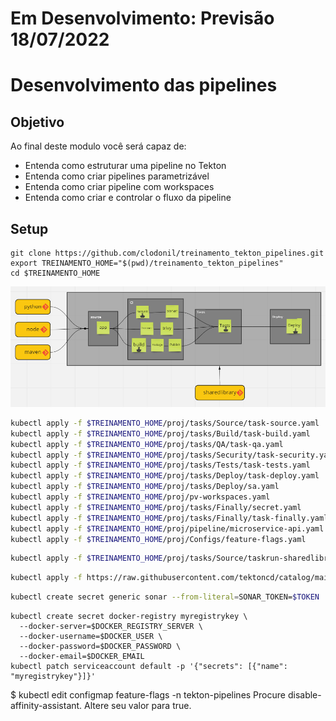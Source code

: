 # Em Desenvolvimento: Previsão 18/07/2022


Desenvolvimento das pipelines
================

## Objetivo

Ao final deste modulo você será capaz de:
* Entenda como estruturar uma pipeline no Tekton
* Entenda como criar pipelines parametrizável
* Entenda como criar pipeline com workspaces
* Entenda como criar e controlar o fluxo da pipeline


## Setup

```
git clone https://github.com/clodonil/treinamento_tekton_pipelines.git
export TREINAMENTO_HOME="$(pwd)/treinamento_tekton_pipelines"
cd $TREINAMENTO_HOME
```

![projeto](img/image14.png)



```bash
kubectl apply -f $TREINAMENTO_HOME/proj/tasks/Source/task-source.yaml
kubectl apply -f $TREINAMENTO_HOME/proj/tasks/Build/task-build.yaml
kubectl apply -f $TREINAMENTO_HOME/proj/tasks/QA/task-qa.yaml
kubectl apply -f $TREINAMENTO_HOME/proj/tasks/Security/task-security.yaml
kubectl apply -f $TREINAMENTO_HOME/proj/tasks/Tests/task-tests.yaml
kubectl apply -f $TREINAMENTO_HOME/proj/tasks/Deploy/task-deploy.yaml
kubectl apply -f $TREINAMENTO_HOME/proj/tasks/Deploy/sa.yaml
kubectl apply -f $TREINAMENTO_HOME/proj/pv-workspaces.yaml
kubectl apply -f $TREINAMENTO_HOME/proj/tasks/Finally/secret.yaml
kubectl apply -f $TREINAMENTO_HOME/proj/tasks/Finally/task-finally.yaml
kubectl apply -f $TREINAMENTO_HOME/proj/pipeline/microservice-api.yaml
kubectl apply -f $TREINAMENTO_HOME/proj/Configs/feature-flags.yaml
```

```bash
kubectl apply -f $TREINAMENTO_HOME/proj/tasks/Source/taskrun-sharedlibrary.yaml
```

```bash
kubectl apply -f https://raw.githubusercontent.com/tektoncd/catalog/main/task/send-to-webhook-discord/0.1/send-to-webhook-discord.yaml
```

```bash
kubectl create secret generic sonar --from-literal=SONAR_TOKEN=$TOKEN
```
```
kubectl create secret docker-registry myregistrykey \
  --docker-server=$DOCKER_REGISTRY_SERVER \
  --docker-username=$DOCKER_USER \
  --docker-password=$DOCKER_PASSWORD \
  --docker-email=$DOCKER_EMAIL
kubectl patch serviceaccount default -p '{"secrets": [{"name": "myregistrykey"}]}'
```


$ kubectl edit configmap feature-flags -n tekton-pipelines
Procure disable-affinity-assistant. Altere seu valor para true.